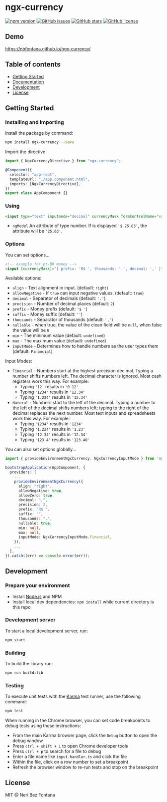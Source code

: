 # ngx-currency

[![npm version](https://badge.fury.io/js/ngx-currency.png)](http://badge.fury.io/js/ngx-currency)
[![GitHub issues](https://img.shields.io/github/issues/nbfontana/ngx-currency.png)](https://github.com/nbfontana/ngx-currency/issues)
[![GitHub stars](https://img.shields.io/github/stars/nbfontana/ngx-currency.png)](https://github.com/nbfontana/ngx-currency/stargazers)
[![GitHub license](https://img.shields.io/badge/license-MIT-blue.png)](https://raw.githubusercontent.com/nbfontana/ngx-currency/master/LICENSE)

## Demo

https://nbfontana.github.io/ngx-currency/

## Table of contents

- [Getting Started](#getting-started)
- [Documentation](https://nbfontana.github.io/ngx-currency/docs/)
- [Development](#development)
- [License](#license)

## Getting Started

### Installing and Importing

Install the package by command:

```sh
npm install ngx-currency --save
```

Import the directive

```ts
import { NgxCurrencyDirective } from "ngx-currency";

@Component({
  selector: "app-root",
  templateUrl: "./app.component.html",
  imports: [NgxCurrencyDirective],
})
export class AppComponent {}
```

### Using

```html
<input type="text" inputmode="decimal" currencyMask formControlName="value" />
```

- `ngModel` An attribute of type number. If is displayed `'$ 25.63'`, the attribute will be `'25.63'`.

### Options

You can set options...

```html
<!-- example for pt-BR money -->
<input [currencyMask]="{ prefix: 'R$ ', thousands: '.', decimal: ',' }" formControlName="value" />
```

Available options:

- `align` - Text alignment in input. (default: `right`)
- `allowNegative` - If `true` can input negative values. (default: `true`)
- `decimal` - Separator of decimals (default: `'.'`)
- `precision` - Number of decimal places (default: `2`)
- `prefix` - Money prefix (default: `'$ '`)
- `suffix` - Money suffix (default: `''`)
- `thousands` - Separator of thousands (default: `','`)
- `nullable` - when true, the value of the clean field will be `null`, when false the value will be `0`
- `min` - The minimum value (default: `undefined`)
- `max` - The maximum value (default: `undefined`)
- `inputMode` - Determines how to handle numbers as the user types them (default: `Financial`)

Input Modes:

- `Financial` - Numbers start at the highest precision decimal. Typing a number shifts numbers left.
  The decimal character is ignored. Most cash registers work this way. For example:
  - Typing `'12'` results in `'0.12'`
  - Typing `'1234'` results in `'12.34'`
  - Typing `'1.234'` results in `'12.34'`
- `Natural` - Numbers start to the left of the decimal. Typing a number to the left of the decimal shifts
  numbers left; typing to the right of the decimal replaces the next number. Most text inputs
  and spreadsheets work this way. For example:
  - Typing `'1234'` results in `'1234'`
  - Typing `'1.234'` results in `'1.23'`
  - Typing `'12.34'` results in `'12.34'`
  - Typing `'123.4'` results in `'123.40'`

You can also set options globally...

```ts
import { provideEnvironmentNgxCurrency, NgxCurrencyInputMode } from 'ngx-currency';

bootstrapApplication(AppComponent, {
  providers: [
    ...
    provideEnvironmentNgxCurrency({
      align: "right",
      allowNegative: true,
      allowZero: true,
      decimal: ",",
      precision: 2,
      prefix: "R$ ",
      suffix: "",
      thousands: ".",
      nullable: true,
      min: null,
      max: null,
      inputMode: NgxCurrencyInputMode.Financial,
    }),
    ...
  ],
}).catch((err) => console.error(err));
```

## Development

### Prepare your environment

- Install [Node.js](http://nodejs.org/) and NPM
- Install local dev dependencies: `npm install` while current directory is this repo

### Development server

To start a local development server, run:

```bash
npm start
```

### Building

To build the library run:

```bash
npm run build:lib
```

### Testing

To execute unit tests with the [Karma](https://karma-runner.github.io) test runner, use the following command:

```bash
npm test
```

When running in the Chrome browser, you can set code breakpoints to debug tests using these instructions:

- From the main Karma browser page, click the `Debug` button to open the debug window
- Press `ctrl + shift + i` to open Chrome developer tools
- Press `ctrl + p` to search for a file to debug
- Enter a file name like `input.handler.ts` and click the file
- Within the file, click on a row number to set a breakpoint
- Refresh the browser window to re-run tests and stop on the breakpoint

## License

MIT @ Neri Bez Fontana
